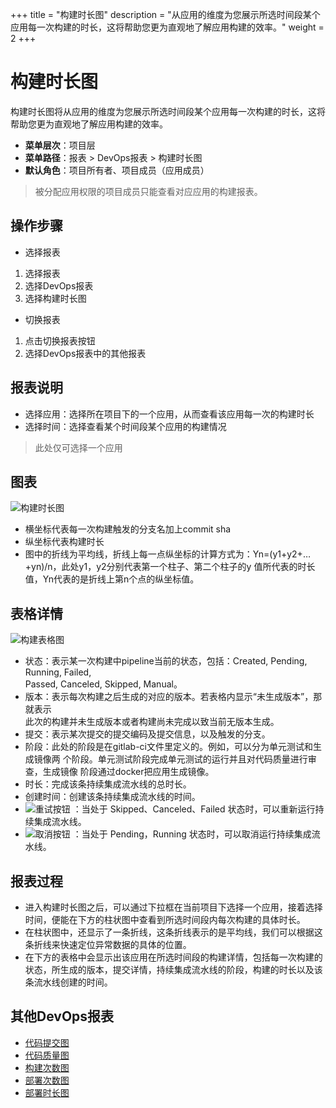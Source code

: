 +++
title = "构建时长图"
description = "从应用的维度为您展示所选时间段某个应用每一次构建的时长，这将帮助您更为直观地了解应用构建的效率。"
weight = 2
+++

# 构建时长图

构建时长图将从应用的维度为您展示所选时间段某个应用每一次构建的时长，这将帮助您更为直观地了解应用构建的效率。  

- **菜单层次**：项目层  
- **菜单路径**：报表 > DevOps报表 > 构建时长图  
- **默认角色**：项目所有者、项目成员（应用成员）  

<blockquote class="note">
被分配应用权限的项目成员只能查看对应应用的构建报表。
</blockquote>  

## 操作步骤
* 选择报表  

1.	选择报表
2.	选择DevOps报表
3.	选择构建时长图

* 切换报表  

1.	点击切换报表按钮
2.	选择DevOps报表中的其他报表


## 报表说明
* 选择应用：选择所在项目下的一个应用，从而查看该应用每一次的构建时长
* 选择时间：选择查看某个时间段某个应用的构建情况
<blockquote class="note">
此处仅可选择一个应用
</blockquote>

## 图表  
![构建时长图](/docs/user-guide/report/image/build-duration1.jpg)  

* 横坐标代表每一次构建触发的分支名加上commit sha
* 纵坐标代表构建时长
* 图中的折线为平均线，折线上每一点纵坐标的计算方式为：Yn=(y1+y2+…+yn)/n，此处y1，y2分别代表第一个柱子、第二个柱子的y 值所代表的时长值，Yn代表的是折线上第n个点的纵坐标值。

 


## 表格详情    
![构建表格图](/docs/user-guide/report/image/build-duration2.jpg)

* 状态：表示某一次构建中pipeline当前的状态，包括：Created, Pending, Running, Failed,   
Passed, Canceled, Skipped, Manual。
* 版本：表示每次构建之后生成的对应的版本。若表格内显示“未生成版本”，那就表示      
      此次的构建并未生成版本或者构建尚未完成以致当前无版本生成。
* 提交：表示某次提交的提交编码及提交信息，以及触发的分支。
* 阶段：此处的阶段是在gitlab-ci文件里定义的。例如，可以分为单元测试和生成镜像两
个阶段。单元测试阶段完成单元测试的运行并且对代码质量进行审查，生成镜像
阶段通过docker把应用生成镜像。
* 时长：完成该条持续集成流水线的总时长。
* 创建时间：创建该条持续集成流水线的时间。
* ![重试按钮](/docs/user-guide/development-pipeline/image/retry_button.png) ：当处于 Skipped、Canceled、Failed 状态时，可以重新运行持续集成流水线。
* ![取消按钮](/docs/user-guide/development-pipeline/image/cancle_button.png) ：当处于 Pending，Running 状态时，可以取消运行持续集成流水线。 
 

## 报表过程
* 进入构建时长图之后，可以通过下拉框在当前项目下选择一个应用，接着选择时间，便能在下方的柱状图中查看到所选时间段内每次构建的具体时长。
* 在柱状图中，还显示了一条折线，这条折线表示的是平均线，我们可以根据这条折线来快速定位异常数据的具体的位置。
* 在下方的表格中会显示出该应用在所选时间段的构建详情，包括每一次构建的状态，所生成的版本，提交详情，持续集成流水线的阶段，构建的时长以及该条流水线创建的时间。

## 其他DevOps报表
* [代码提交图](../code-commits)  
* [代码质量图](../code-quality)  
* [构建次数图](../build-frequency)
* [部署次数图](../deploy-frequency)
* [部署时长图](../deploy-duration)


